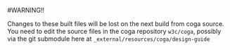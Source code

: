 #WARNING!!

Changes to these built files will be lost on the next build from coga source.
You need to edit the source files in the coga repository `w3c/coga`, possibly via the git submodule here at `_external/resources/coga/design-guide`

